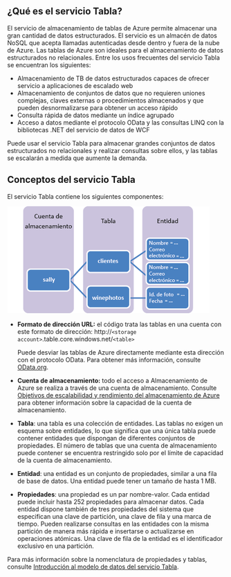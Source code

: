 ## ¿Qué es el servicio Tabla?

El servicio de almacenamiento de tablas de Azure permite almacenar una gran cantidad de datos estructurados. El servicio es un almacén de datos NoSQL que acepta llamadas autenticadas desde dentro y fuera de la nube de Azure. Las tablas de Azure son ideales para el almacenamiento de datos estructurados no relacionales. Entre los usos frecuentes del servicio Tabla se encuentran los siguientes:

-   Almacenamiento de TB de datos estructurados capaces de ofrecer servicio a aplicaciones de escalado web
-   Almacenamiento de conjuntos de datos que no requieren uniones complejas, claves externas o procedimientos almacenados y que pueden desnormalizarse para obtener un acceso rápido
-   Consulta rápida de datos mediante un índice agrupado
-   Acceso a datos mediante el protocolo OData y las consultas LINQ con la bibliotecas .NET del servicio de datos de WCF

Puede usar el servicio Tabla para almacenar grandes conjuntos de datos estructurados no relacionales y realizar consultas sobre ellos, y las tablas se escalarán a medida que aumente la demanda.

## Conceptos del servicio Tabla

El servicio Tabla contiene los siguientes componentes:

![Table1][Table1]

-   **Formato de dirección URL:** el código trata las tablas en una cuenta con este formato de dirección: http://`<storage account>`.table.core.windows.net/`<table>`  
      
    Puede desviar las tablas de Azure directamente mediante esta dirección con el protocolo OData. Para obtener más información, consulte [OData.org][].

-   **Cuenta de almacenamiento:** todo el acceso a Almacenamiento de Azure se realiza a través de una cuenta de almacenamiento. Consulte [Objetivos de escalabilidad y rendimiento del almacenamiento de Azure](storage-scalability-targets.md) para obtener información sobre la capacidad de la cuenta de almacenamiento.

-   **Tabla**: una tabla es una colección de entidades. Las tablas no exigen un esquema sobre entidades, lo que significa que una única tabla puede contener entidades que dispongan de diferentes conjuntos de propiedades. El número de tablas que una cuenta de almacenamiento puede contener se encuentra restringido solo por el límite de capacidad de la cuenta de almacenamiento.

-   **Entidad**: una entidad es un conjunto de propiedades, similar a una fila de base de datos. Una entidad puede tener un tamaño de hasta 1 MB.

-   **Propiedades**: una propiedad es un par nombre-valor. Cada entidad puede incluir hasta 252 propiedades para almacenar datos. Cada entidad dispone también de tres propiedades del sistema que especifican una clave de partición, una clave de fila y una marca de tiempo. Pueden realizarse consultas en las entidades con la misma partición de manera más rápida e insertarse o actualizarse en operaciones atómicas. Una clave de fila de la entidad es el identificador exclusivo en una partición.

Para más información sobre la nomenclatura de propiedades y tablas, consulte [Introducción al modelo de datos del servicio Tabla](https://msdn.microsoft.com/library/azure/dd179338.aspx).
  
  [Table1]: ./media/storage-table-concepts-include/table1.png
  [OData.org]: http://www.odata.org/

<!---HONumber=AcomDC_0413_2016-->